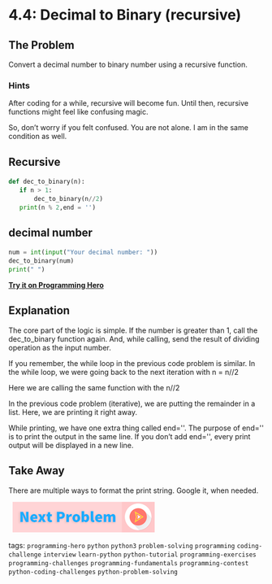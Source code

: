 # 4.4: Decimal to Binary (recursive) 

## The Problem
Convert a decimal number to binary number using a recursive function. 
###  Hints 
After coding for a while, recursive will become fun. Until then, recursive functions might feel like confusing magic. 

So, don’t worry if you felt confused. You are not alone. I am in the same condition as well.

## Recursive
```python
def dec_to_binary(n):
   if n > 1:
       dec_to_binary(n//2)
   print(n % 2,end = '')
```

## decimal number
```python
num = int(input("Your decimal number: "))
dec_to_binary(num)
print(" ")
```

**[Try it on Programming Hero](https://play.google.com/store/apps/details?id=com.learnprogramming.codecamp)**

## Explanation
The core part of the logic is simple. If the number is greater than 1, call the dec_to_binary function again. And, while calling, send the result of dividing operation as the input number. 

If you remember, the while loop in the previous code problem is similar. In the while loop, we were going back to the next iteration with n = n//2

Here we are calling the same function with the n//2

In the previous code problem (iterative), we are putting the remainder in a list. Here, we are printing it right away. 

While printing, we have one extra thing called end=''. 
The purpose of end='' is to print the output in the same line. If you don’t add end='', every print output will be displayed in a new line. 


## Take Away
There are multiple ways to format the print string. Google it, when needed.


&nbsp;
[![Next Page](../assets/next-button.png)](../Solution-Strategy.md)
&nbsp;

tags:  `programming-hero`  `python`  `python3`  `problem-solving`  `programming`  `coding-challenge`  `interview`  `learn-python`  `python-tutorial`  `programming-exercises`  `programming-challenges`  `programming-fundamentals`  `programming-contest`  `python-coding-challenges`  `python-problem-solving`
